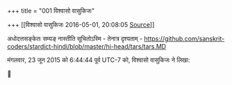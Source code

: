 +++
title = "001 विश्वासो वासुकिजः"

+++
[[विश्वासो वासुकिजः	2016-05-01, 20:08:05 [Source](https://groups.google.com/g/samskrita/c/6PiILzyidaY)]]



अधोदत्तसङ्केतः सम्यङ् नास्तीति सूचितोऽस्मि - तेनात्र दृश्यताम् - <https://github.com/sanskrit-coders/stardict-hindi/blob/master/hi-head/tars/tars.MD>  
  
मंगलवार, 23 जून 2015 को 6:44:44 पूर्व UTC-7 को, विश्वासो वासुकिजः ने लिखा:



